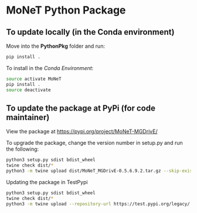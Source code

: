 # MoNeT Python Package


## To update locally (in the Conda environment)

Move into the **PythonPkg** folder and run:

```bash
pip install .
```

To install in the *Conda Environment*:

```bash
source activate MoNeT
pip install .
source deactivate
```

## To update the package at PyPi (for code maintainer)

View the package at https://pypi.org/project/MoNeT-MGDrivE/

To upgrade the package, change the version number in setup.py and run the following:

```bash
python3 setup.py sdist bdist_wheel
twine check dist/*
python3 -m twine upload dist/MoNeT_MGDrivE-0.5.6.9.2.tar.gz --skip-existing
```

Updating the package in TestPypi

```bash
python3 setup.py sdist bdist_wheel
twine check dist/*
python3 -m twine upload --repository-url https://test.pypi.org/legacy/ dist/MoNeT_MGDrivE-0.5.6.tar.gz  --skip-existing
```
